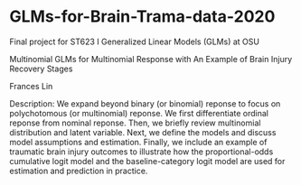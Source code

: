 # GLMs-for-Brain-Trama-data-2020
Final project for ST623 I Generalized Linear Models (GLMs) at OSU

Multinomial GLMs for Multinomial Response with An Example of Brain Injury Recovery Stages

Frances Lin

Description: We expand beyond binary (or binomial) reponse to focus on polychotomous (or multinomial) reponse. We first differentiate ordinal reponse from nominal reponse. Then, we briefly review multinomial distribution and latent variable. Next, we define the models and discuss model assumptions and estimation. Finally, we include an example of traumatic brain injury outcomes to illustrate how the proportional-odds cumulative logit model and the baseline-category logit model are used for estimation and prediction in practice.

